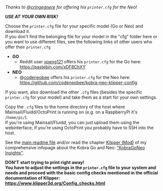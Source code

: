 *Thanks to @[cringegnere]() for offering his `printer.cfg` for the Neo!*

***USE AT YOUR OWN RISK!***

Choose the `printer.cfg` file for your specific model (Go or Neo) and download it.  
If you don't find the belonging file for your model in the "cfg" folder here or you want to use different files, see the following links of other users who offer their `printer.cfg`
- **GO**  
  - Reddit user [xpeng121](https://www.reddit.com/user/xpeng121/) offers his `printer.cfg` for the Go here: https://pastebin.com/xDF8ChXY
- **NEO**
  - @[codeneobee](https://github.com/codeneobee/) offers his `printer.cfg` for the Neo here: https://github.com/codeneobee/kobra-neo-klipper-config


If you want, also download the other `.cfg` files (besides the specific `printer.cfg` for your model) and take them as a start for your own settings.  

Copy the `.cfg` files to the home directory of the host where Mainsail/Fluidd/OctoPrint is running on (e.g. on a RaspberryPi it's `/home/pi/`).  
If you're using Mainsail/Fluidd, you can just upload them using the webinterface, if you're using OctoPrint you probably have to SSH into the host.

See the [main readme file](../README.md) and/or read the chapter [Klipper (Mod)](https://1coderookie.github.io/KobraGoNeoInsights/firmware/fw_klipper/) of my comprehensive infopage about the Kobra Go and Neo: ["KobraGoNeo Insights"](https://1coderookie.github.io/KobraGoNeoInsights/).

**DON'T start trying to print right away!**  
**You have to adjust the settings in the `printer.cfg` file to your system and needs and proceed with the basic config checks mentioned in the official documentation of Klipper: https://www.klipper3d.org/Config_checks.html**
